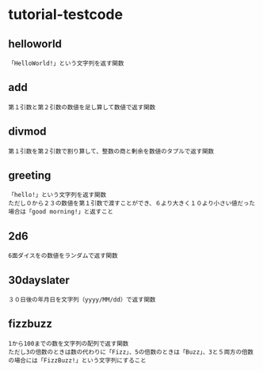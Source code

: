 # tutorial-testcode

## helloworld
    「HelloWorld!」という文字列を返す関数

## add 
    第１引数と第２引数の数値を足し算して数値で返す関数

## divmod
    第１引数を第２引数で割り算して、整数の商と剰余を数値のタプルで返す関数

## greeting
    「hello!」という文字列を返す関数
    ただし０から２３の数値を第１引数で渡すことができ、６より大きく１０より小さい値だった場合は「good morning!」と返すこと

## 2d6
    6面ダイスをの数値をランダムで返す関数

## 30dayslater
    ３０日後の年月日を文字列（yyyy/MM/dd）で返す関数

## fizzbuzz
    1から100までの数を文字列の配列で返す関数
    ただし3の倍数のときは数の代わりに「Fizz」、5の倍数のときは「Buzz」、3と５両方の倍数の場合には「FizzBuzz!」という文字列にすること
